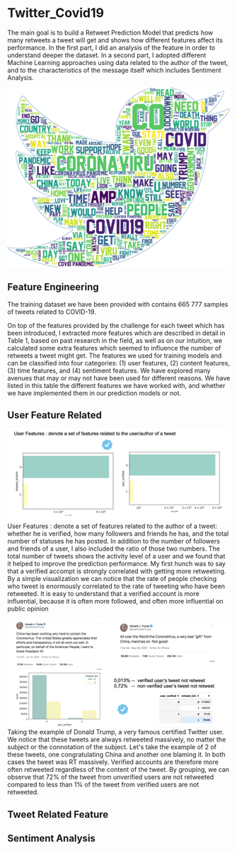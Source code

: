 # Twitter_Covid19

The main goal is to build a Retweet Prediction Model that predicts how many retweets a tweet will get and shows how different features affect its performance.
In the first part, I did an analysis of the feature in order to understand deeper the dataset. 
In a second part, I adopted different Machine Learning approaches using data related to the author of the tweet, and to the characteristics of the message itself which includes Sentiment Analysis.

![](word_cloud_tweet.png)

## Feature Engineering

The training dataset we have been provided with contains 665 777 samples of tweets related to COVID-19. 

On top of the features provided by the challenge for each tweet which has been introduced, I extracted more features which are described in detail in Table 1, based on past research in the field, as well as on our intuition, we calculated some extra features which seemed to influence the number of retweets a tweet might get. The features we used for training models and can be classified into four categories: (1) user features, (2) content features, (3) time features, and (4) sentiment features.
We have explored many avenues that may or may not have been used for different reasons. We have listed in this table the different features we have worked with, and whether we have implemented them in our prediction models or not.

## User Feature Related 
![](user_feature.png)
User Features : denote a set of features related to the author of a tweet: whether he is verified, how many followers and friends he has, and the total number of statuses he has posted. In addition to the number of followers and friends of a user, I also included the ratio of those two numbers. The total number of tweets shows the activity level of a user and we found that it helped to improve the prediction performance. 
My first hunch was to say that a verified accompt is strongly correlated with getting more retweeting. By a simple visualization we can notice that the rate of people checking who tweet is enormously correlated to the rate of tweeting who have been retweeted.  It is easy to understand that a verified account is more influential, because it is often more followed, and often more influential on public opinion

![](user_feature_trump.png)
Taking the example of Donald Trump, a very famous certified Twitter user. 
We notice that these tweets are always retweeted massively, no matter the subject or the connotation of the subject. Let's take the example of 2 of these tweets, one congratulating China and another one blaming it. In both cases the tweet was RT massively. Verified accounts are therefore more often retweeted regardless of the content of the tweet.
By grouping, we can observe that 72% of the tweet from unverified users are not retweeted compared to less than 1% of the tweet from verified users are not retweeted.



## Tweet Related Feature

## Sentiment Analysis
